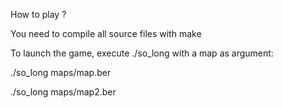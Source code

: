 How to play ?

You need to compile all source files with make


To launch the game, execute ./so_long with a map as argument:

./so_long maps/map.ber

./so_long maps/map2.ber
